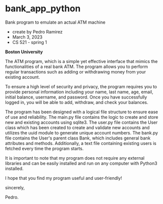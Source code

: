 # bank_app_python
Bank program to emulate an actual ATM machine

- create by Pedro Ramirez
- March 3, 2023
- CS 521 - spring 1

**Boston University**

The ATM program, which is a simple yet effective interface that mimics the functionalities of a real bank ATM. The program allows you to perform regular transactions such as adding or withdrawing money from your existing account.

To ensure a high level of security and privacy, the program requires you to provide personal information including your name, last name, age, email, initial balance, username, and password. Once you have successfully logged in, you will be able to add, withdraw, and check your balances.

The program has been designed with a logical file structure to ensure ease of use and reliability. The main.py file contains the logic to create and store new and existing accounts using sqlite3. The user.py file contains the User class which has been created to create and validate new accounts and utilizes the uuid module to generate unique account numbers. The bank.py file contains the User's parent class Bank, which includes general bank attributes and methods. Additionally, a text file containing existing users is fetched every time the program starts.

It is important to note that my program does not require any external libraries and can be easily installed and run on any computer with Python3 installed.

I hope that you find my program useful and user-friendly!

sincerely,

Pedro.

